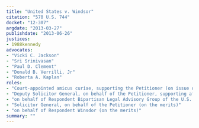```yaml
---
title: "United States v. Windsor"
citation: "570 U.S. 744"
docket: "12-307"
argdate: "2013-03-27"
publishdate: "2013-06-26"
justices:
- 1988kennedy
advocates:
- "Vicki C. Jackson"
- "Sri Srinivasan"
- "Paul D. Clement"
- "Donald B. Verrilli, Jr"
- "Roberta A. Kaplan"
roles:
- "Court-appointed amicus curiae, supporting the Petitioner (on issue of jurisdiction)"
- "Deputy Solicitor General, on behalf of the Petitioner, supporting affirmance (on issue of jurisdiction)"
- "on behalf of Respondent Bipartisan Legal Advisory Group of the U.S. House of Representatives"
- "Solicitor General, on behalf of the Petitioner (on the merits)"
- "on behalf of Respondent Winsdor (on the merits)"
summary: ""
---
```


